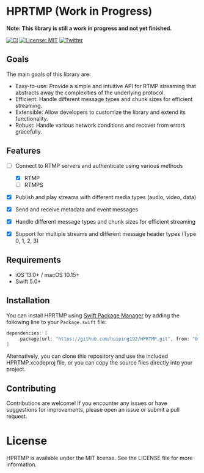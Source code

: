 # HPRTMP (Work in Progress)

**Note: This library is still a work in progress and not yet finished.**

[![CI](https://github.com/huiping192/HPRTMP/actions/workflows/swift.yml/badge.svg?branch=main)](https://github.com/huiping192/HPRTMP/actions/workflows/swift.yml)
[![License: MIT](https://img.shields.io/badge/License-MIT-yellow.svg)]([https://opensource.org/licenses/MIT](https://github.com/huiping192/LICENSE))
[![Twitter](https://img.shields.io/twitter/follow/huiping192?style=social)](https://twitter.com/huiping192)

## Goals

The main goals of this library are:

- Easy-to-use: Provide a simple and intuitive API for RTMP streaming that abstracts away the complexities of the underlying protocol.
- Efficient: Handle different message types and chunk sizes for efficient streaming.
- Extensible: Allow developers to customize the library and extend its functionality.
- Robust: Handle various network conditions and recover from errors gracefully.

## Features

- [ ] Connect to RTMP servers and authenticate using various methods
    - [x] RTMP
    - [ ] RTMPS
- [x] Publish and play streams with different media types (audio, video, data)
- [x] Send and receive metadata and event messages
- [x] Handle different message types and chunk sizes for efficient streaming
- [x] Support for multiple streams and different message header types (Type 0, 1, 2, 3)


## Requirements

- iOS 13.0+ / macOS 10.15+
- Swift 5.0+

## Installation

You can install HPRTMP using [Swift Package Manager](https://swift.org/package-manager/) by adding the following line to your `Package.swift` file:

```swift
dependencies: [
    .package(url: "https://github.com/huiping192/HPRTMP.git", from: "0.0.1")
]
```
Alternatively, you can clone this repository and use the included HPRTMP.xcodeproj file, or you can copy the source files directly into your project.

## Contributing

Contributions are welcome! If you encounter any issues or have suggestions for improvements, please open an issue or submit a pull request.

# License

HPRTMP is available under the MIT license. See the LICENSE file for more information.
